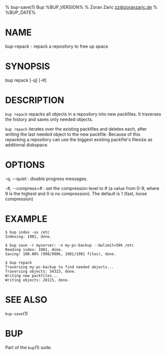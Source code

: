 % bup-save(1) Bup %BUP_VERSION%
% Zoran Zaric <zz@zoranzaric.de>
% %BUP_DATE%

# NAME

bup-repack - repack a repository to free up space

# SYNOPSIS

bup repack [-q] [-#]

# DESCRIPTION

`bup repack` repacks all objects in a repository into new
packfiles.  It traverses the history and saves only needed
objects.

`bup repack` iterates over the existing packfiles and
deletes each, after writing the last needed object to the
new packfile.  Because of this repacking a repository can
use the biggest existing packfile's filesize as additional
diskspace.

# OPTIONS

-q, --quiet
:   disable progress messages.

-*#*, --compress=*#*
:   set the compression level to # (a value from 0-9, where
    9 is the highest and 0 is no compression).  The default
    is 1 (fast, loose compression)


# EXAMPLE

    $ bup index -ux /etc
    Indexing: 1981, done.

    $ bup save -r myserver: -n my-pc-backup --bwlimit=50k /etc
    Reading index: 1981, done.
    Saving: 100.00% (998/998k, 1981/1981 files), done.

    $ bup repack
    Traversing my-pc-backup to find needed objects...
    Traversing objects: 54323, done.
    Writing new packfiles...
    Writing objects: 28115, done.


# SEE ALSO

`bup-save`(1)

# BUP

Part of the `bup`(1) suite.
